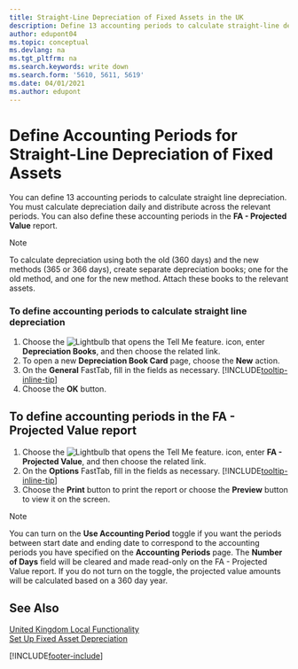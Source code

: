 ```yaml
---
title: Straight-Line Depreciation of Fixed Assets in the UK
description: Define 13 accounting periods to calculate straight-line depreciation in the UK version. You must calculate depreciation daily and distribute across the relevant periods.
author: edupont04
ms.topic: conceptual
ms.devlang: na
ms.tgt_pltfrm: na
ms.search.keywords: write down
ms.search.form: '5610, 5611, 5619'
ms.date: 04/01/2021
ms.author: edupont
---
```

# <a name="define-accounting-periods-for-straight-line-depreciation-of-fixed-assets"></a>Define Accounting Periods for Straight-Line Depreciation of Fixed Assets
You can define 13 accounting periods to calculate straight line depreciation. You must calculate depreciation daily and distribute across the relevant periods. You can also define these accounting periods in the **FA - Projected Value** report.  

> [!NOTE]  
>  To calculate depreciation using both the old (360 days) and the new methods (365 or 366 days), create separate depreciation books; one for the old method, and one for the new method. Attach these books to the relevant assets.  

### <a name="to-define-accounting-periods-to-calculate-straight-line-depreciation"></a>To define accounting periods to calculate straight line depreciation

1.  Choose the ![Lightbulb that opens the Tell Me feature.](../../media/ui-search/search_small.png "Tell me what you want to do") icon, enter **Depreciation Books**, and then choose the related link.  
2.  To open a new **Depreciation Book Card** page, choose the **New** action.  
3.  On the **General** FastTab, fill in the fields as necessary. [!INCLUDE[tooltip-inline-tip](../../includes/tooltip-inline-tip_md.md)]
5.  Choose the **OK** button.  

## <a name="to-define-accounting-periods-in-the-fa---projected-value-report"></a>To define accounting periods in the FA - Projected Value report

1.  Choose the ![Lightbulb that opens the Tell Me feature.](../../media/ui-search/search_small.png "Tell me what you want to do") icon, enter **FA - Projected Value**, and then choose the related link.  
2.  On the **Options** FastTab, fill in the fields as necessary. [!INCLUDE[tooltip-inline-tip](../../includes/tooltip-inline-tip_md.md)]
3.  Choose the **Print** button to print the report or choose the **Preview** button to view it on the screen.  

> [!NOTE]
> You can turn on the **Use Accounting Period** toggle if you want the periods between start date and ending date to correspond to the accounting periods you have specified on the **Accounting Periods** page. The **Number of Days** field will be cleared and made read-only on the FA - Projected Value report. If you do not turn on the toggle, the projected value amounts will be calculated based on a 360 day year.

## <a name="see-also"></a>See Also
[United Kingdom Local Functionality](united-kingdom-local-functionality.md)   
[Set Up Fixed Asset Depreciation](../../fa-how-setup-depreciation.md)  


[!INCLUDE[footer-include](../../includes/footer-banner.md)]
